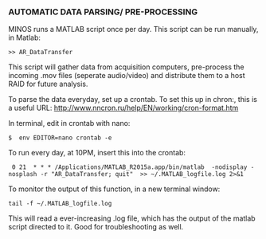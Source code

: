
### AUTOMATIC DATA PARSING/ PRE-PROCESSING

MINOS runs a MATLAB script once per day. This script can be run manually, in Matlab:



```
>> AR_DataTransfer
```


This script will gather data from acquisition computers, pre-process the incoming .mov files (seperate audio/video) and distribute them to a host RAID for future analysis.


To parse the data everyday, set up a crontab. To set this up in chron:, this is a useful URL: http://www.nncron.ru/help/EN/working/cron-format.htm

In terminal, edit in crontab with nano:
```
$  env EDITOR=nano crontab -e
 ```
To run every day, at 10PM, insert this into the crontab:
```
 0 21  * * * /Applications/MATLAB_R2015a.app/bin/matlab  -nodisplay -nosplash -r "AR_DataTransfer; quit"  >> ~/.MATLAB_logfile.log 2>&1
```

To monitor the output of this function, in a new terminal window:

```
tail -f ~/.MATLAB_logfile.log
```

This will read a ever-increasing .log file, which has the output of the matlab script directed to it. Good for troubleshooting as well.
